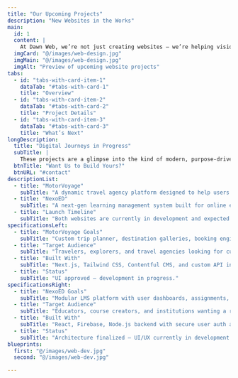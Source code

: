 ```yaml
---
title: "Our Upcoming Projects"
description: "New Websites in the Works"
main:
  id: 1
  content: |
    At Dawn Web, we’re not just creating websites — we’re helping visionary brands build their digital futures. While these projects are still under development, we’re excited to give you a sneak peek at two standout collaborations: MotorVoyage and NexoED. Stay tuned!
  imgCard: "@/images/web-design.jpg"
  imgMain: "@/images/web-design.jpg"
  imgAlt: "Preview of upcoming website projects"
tabs:
  - id: "tabs-with-card-item-1"
    dataTab: "#tabs-with-card-1"
    title: "Overview"
  - id: "tabs-with-card-item-2"
    dataTab: "#tabs-with-card-2"
    title: "Project Details"
  - id: "tabs-with-card-item-3"
    dataTab: "#tabs-with-card-3"
    title: "What’s Next"
longDescription:
  title: "Digital Journeys in Progress"
  subTitle: |
    These projects are a glimpse into the kind of modern, purpose-driven websites Dawn Web builds. We’re partnering closely with entrepreneurs and educators to bring their platforms to life with powerful design, reliable technology, and smart functionality.
  btnTitle: "Want Us to Build Yours?"
  btnURL: "#contact"
descriptionList:
  - title: "MotorVoyage"
    subTitle: "A dynamic travel agency platform designed to help users explore, plan, and book road trips across regions with ease. Built for adventure."
  - title: "NexoED"
    subTitle: "A next-gen learning management system built for online educators and institutions. NexoED will make managing courses, students, and materials simple and scalable."
  - title: "Launch Timeline"
    subTitle: "Both websites are currently in development and expected to launch soon. Follow us or check back for updates!"
specificationsLeft:
  - title: "MotorVoyage Goals"
    subTitle: "Custom trip planner, destination galleries, booking engine integration, and mobile-ready design."
  - title: "Target Audience"
    subTitle: "Travelers, explorers, and travel agencies looking for curated road trip experiences."
  - title: "Built With"
    subTitle: "Next.js, Tailwind CSS, Contentful CMS, and custom API integrations."
  - title: "Status"
    subTitle: "UI approved – development in progress."
specificationsRight:
  - title: "NexoED Goals"
    subTitle: "Modular LMS platform with user dashboards, assignments, certification, and real-time messaging."
  - title: "Target Audience"
    subTitle: "Educators, course creators, and institutions wanting a reliable, modern LMS."
  - title: "Built With"
    subTitle: "React, Firebase, Node.js backend with secure user auth and real-time updates."
  - title: "Status"
    subTitle: "Architecture finalized – UI/UX currently in development."
blueprints:
  first: "@/images/web-dev.jpg"
  second: "@/images/web-dev.jpg"

---
```

